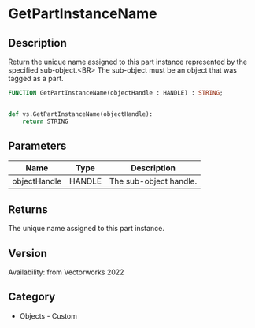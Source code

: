 # GetPartInstanceName

## Description
Return the unique name assigned to this part instance represented by the specified sub-object.&lt;BR&gt;
The sub-object must be an object that was tagged as a part.

```pascal
FUNCTION GetPartInstanceName(objectHandle : HANDLE) : STRING;
```

```python

def vs.GetPartInstanceName(objectHandle):
    return STRING
```

## Parameters
|Name|Type|Description|
|---|---|---|
|objectHandle|HANDLE|The sub-object handle.|

## Returns
The unique name assigned to this part instance.

## Version
Availability: from Vectorworks 2022
## Category
* Objects - Custom

